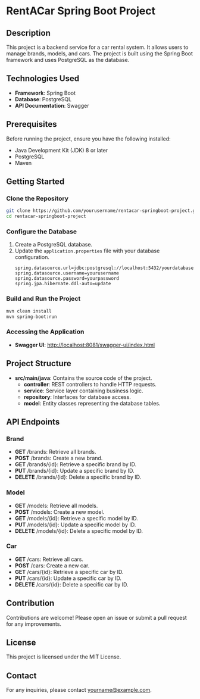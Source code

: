 # RentACar Spring Boot Project

## Description
This project is a backend service for a car rental system. It allows users to manage brands, models, and cars. The project is built using the Spring Boot framework and uses PostgreSQL as the database.

## Technologies Used
- **Framework**: Spring Boot
- **Database**: PostgreSQL
- **API Documentation**: Swagger

## Prerequisites
Before running the project, ensure you have the following installed:
- Java Development Kit (JDK) 8 or later
- PostgreSQL
- Maven

## Getting Started

### Clone the Repository
```sh
git clone https://github.com/yourusername/rentacar-springboot-project.git
cd rentacar-springboot-project
```

### Configure the Database
1. Create a PostgreSQL database.
2. Update the `application.properties` file with your database configuration.
   ```properties
   spring.datasource.url=jdbc:postgresql://localhost:5432/yourdatabase
   spring.datasource.username=yourusername
   spring.datasource.password=yourpassword
   spring.jpa.hibernate.ddl-auto=update
   ```

### Build and Run the Project
```sh
mvn clean install
mvn spring-boot:run
```

### Accessing the Application
- **Swagger UI**: [http://localhost:8081/swagger-ui/index.html](http://localhost:8081/swagger-ui/index.html)

## Project Structure
- **src/main/java**: Contains the source code of the project.
  - **controller**: REST controllers to handle HTTP requests.
  - **service**: Service layer containing business logic.
  - **repository**: Interfaces for database access.
  - **model**: Entity classes representing the database tables.

## API Endpoints
### Brand
- **GET** /brands: Retrieve all brands.
- **POST** /brands: Create a new brand.
- **GET** /brands/{id}: Retrieve a specific brand by ID.
- **PUT** /brands/{id}: Update a specific brand by ID.
- **DELETE** /brands/{id}: Delete a specific brand by ID.

### Model
- **GET** /models: Retrieve all models.
- **POST** /models: Create a new model.
- **GET** /models/{id}: Retrieve a specific model by ID.
- **PUT** /models/{id}: Update a specific model by ID.
- **DELETE** /models/{id}: Delete a specific model by ID.

### Car
- **GET** /cars: Retrieve all cars.
- **POST** /cars: Create a new car.
- **GET** /cars/{id}: Retrieve a specific car by ID.
- **PUT** /cars/{id}: Update a specific car by ID.
- **DELETE** /cars/{id}: Delete a specific car by ID.

## Contribution
Contributions are welcome! Please open an issue or submit a pull request for any improvements.

## License
This project is licensed under the MIT License.

## Contact
For any inquiries, please contact [yourname@example.com](mailto:yourname@example.com).

